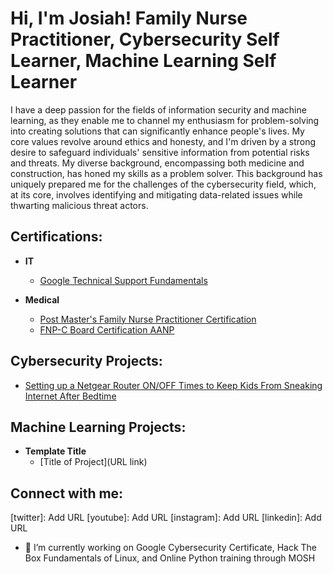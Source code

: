 <h1>Hi, I'm Josiah! Family Nurse Practitioner</a>, 
Cybersecurity Self Learner</a>, 
Machine Learning Self Learner</a></h1>

I have a deep passion for the fields of information security and machine learning, as they enable me to channel my enthusiasm for problem-solving into creating solutions that can significantly enhance people's lives. My core values revolve around ethics and honesty, and I'm driven by a strong desire to safeguard individuals' sensitive information from potential risks and threats.
My diverse background, encompassing both medicine and construction, has honed my skills as a problem solver. This background has uniquely prepared me for the challenges of the cybersecurity field, which, at its core, involves identifying and mitigating data-related issues while thwarting malicious threat actors.


<h2>Certifications:</h2>
  

- <b>IT </b>
  - [Google Technical Support Fundamentals](https://imgur.com/bdiECEg)

- <b>Medical </b>
  - [Post Master's Family Nurse Practitioner Certification](https://imgur.com/YhRt6Kf)
  - [FNP-C Board Certification AANP](https://imgur.com/zgHJTA2)

<h2>Cybersecurity Projects:</h2>

- [Setting up a Netgear Router ON/OFF Times to Keep Kids From Sneaking Internet After Bedtime](https://github.com/JosiahSchisel/Setting-Netgear-router-time-limits)


<h2>Machine Learning Projects:</h2>

- <b>Template Title </b>
  - [Title of Project](URL link)


<h2>  Connect with me:</h2>



[twitter]: Add URL
[youtube]: Add URL
[instagram]: Add URL
[linkedin]: Add URL



- 🔭 I’m currently working on Google Cybersecurity Certificate, Hack The Box Fundamentals of Linux, and Online Python training through MOSH
